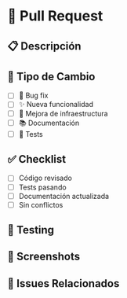 # 🔄 Pull Request

## 📋 Descripción
<!-- Describe brevemente qué incluye este PR -->

## 🎯 Tipo de Cambio
- [ ] 🐛 Bug fix
- [ ] ✨ Nueva funcionalidad
- [ ] 🔧 Mejora de infraestructura
- [ ] 📚 Documentación
- [ ] 🧪 Tests

## ✅ Checklist
- [ ] Código revisado
- [ ] Tests pasando
- [ ] Documentación actualizada
- [ ] Sin conflictos

## 🧪 Testing
<!-- Describe cómo probar los cambios -->

## 📸 Screenshots
<!-- Si aplica, incluye screenshots -->

## 🔗 Issues Relacionados
<!-- Closes #issue_number -->
